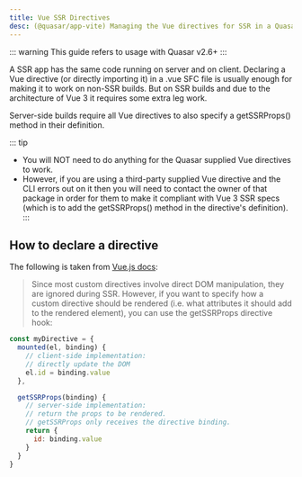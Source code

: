 ```yaml
---
title: Vue SSR Directives
desc: (@quasar/app-vite) Managing the Vue directives for SSR in a Quasar app.
---
```


::: warning
This guide refers to usage with Quasar v2.6+
:::

A SSR app has the same code running on server and on client. Declaring a Vue directive (or directly importing it) in a .vue SFC file is usually enough for making it to work on non-SSR builds. But on SSR builds and due to the architecture of Vue 3 it requires some extra leg work.

Server-side builds require all Vue directives to also specify a getSSRProps() method in their definition.

::: tip

- You will NOT need to do anything for the Quasar supplied Vue directives to work.
- However, if you are using a third-party supplied Vue directive and the CLI errors out on it then you will need to contact the owner of that package in order for them to make it compliant with Vue 3 SSR specs (which is to add the getSSRProps() method in the directive's definition).
  :::

## How to declare a directive

The following is taken from [Vue.js docs](https://vuejs.org/guide/scaling-up/ssr.html#custom-directives):

> Since most custom directives involve direct DOM manipulation, they are ignored during SSR. However, if you want to specify how a custom directive should be rendered (i.e. what attributes it should add to the rendered element), you can use the getSSRProps directive hook:

```js
const myDirective = {
  mounted(el, binding) {
    // client-side implementation:
    // directly update the DOM
    el.id = binding.value
  },

  getSSRProps(binding) {
    // server-side implementation:
    // return the props to be rendered.
    // getSSRProps only receives the directive binding.
    return {
      id: binding.value
    }
  }
}
```
